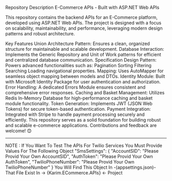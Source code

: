 Repository Description
E-Commerce APIs - Built with ASP.NET Web APIs

This repository contains the backend APIs for an E-Commerce platform, developed using ASP.NET Web APIs. The project is designed with a focus on scalability, maintainability, and performance, leveraging modern design patterns and robust architecture.

Key Features
Union Architecture Pattern: Ensures a clean, organized structure for maintainable and scalable development.
Database Interaction: Implements the Generic Repository and Unit of Work patterns for efficient and centralized database communication.
Specification Design Pattern: Powers advanced functionalities such as:
Pagination
Sorting
Filtering
Searching
Loading navigational properties.
Mapping: Uses AutoMapper for seamless object mapping between models and DTOs.
Identity Module: Built with Microsoft Identity Package for user authentication and authorization.
Error Handling: A dedicated Errors Module ensures consistent and comprehensive error responses.
Caching and Basket Management: Utilizes Redis In-Memory Database for high-performance caching and basket module functionality.
Token Generation: Implements JWT (JSON Web Tokens) for secure token-based authentication.
Payment Integration: Integrated with Stripe to handle payment processing securely and efficiently.
This repository serves as a solid foundation for building robust and scalable e-commerce applications. Contributions and feedback are welcome! 😊

**************************************************************************************************************
NOTE : If You Want To Test The APIs For Twilio Services You Must Provide Values For The Following Object
  "SmsSettings": {
    "AccountSID": "Please Provid Your Own AccountSID",
    "AuthToken": "Please Provid Your Own AuthToken",
    "TwilioPhoneNumber": "Please Provid Your Own TwilioPhoneNumber"
  }
You Will Find This Object In -(appsettings.json)- That File Exist In -> {Karim.ECommerce.APIs} <- Project
